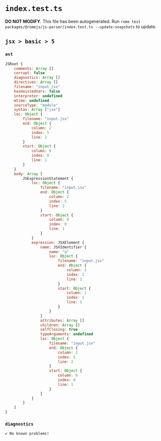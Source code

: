 # `index.test.ts`

**DO NOT MODIFY**. This file has been autogenerated. Run `rome test packages/@romejs/js-parser/index.test.ts --update-snapshots` to update.

## `jsx > basic > 5`

### `ast`

```javascript
JSRoot {
	comments: Array []
	corrupt: false
	diagnostics: Array []
	directives: Array []
	filename: "input.jsx"
	hasHoistedVars: false
	interpreter: undefined
	mtime: undefined
	sourceType: "module"
	syntax: Array ["jsx"]
	loc: Object {
		filename: "input.jsx"
		end: Object {
			column: 2
			index: 5
			line: 2
		}
		start: Object {
			column: 0
			index: 0
			line: 1
		}
	}
	body: Array [
		JSExpressionStatement {
			loc: Object {
				filename: "input.jsx"
				end: Object {
					column: 2
					index: 5
					line: 2
				}
				start: Object {
					column: 0
					index: 0
					line: 1
				}
			}
			expression: JSXElement {
				name: JSXIdentifier {
					name: "a"
					loc: Object {
						filename: "input.jsx"
						end: Object {
							column: 2
							index: 2
							line: 1
						}
						start: Object {
							column: 1
							index: 1
							line: 1
						}
					}
				}
				attributes: Array []
				children: Array []
				selfClosing: true
				typeArguments: undefined
				loc: Object {
					filename: "input.jsx"
					end: Object {
						column: 2
						index: 5
						line: 2
					}
					start: Object {
						column: 0
						index: 0
						line: 1
					}
				}
			}
		}
	]
}
```

### `diagnostics`

```
✔ No known problems!

```
